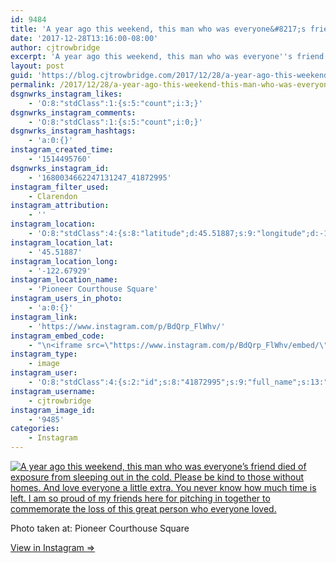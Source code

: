 ```yaml
---
id: 9484
title: 'A year ago this weekend, this man who was everyone&#8217;s friend died of exposure from sleeping out in the cold. Please be kind to those without homes. And love everyone a little extra. You never know how much time is left. I am so proud of my friends here for pitching in together to commemorate the loss of this great person who everyone loved.'
date: '2017-12-28T13:16:00-08:00'
author: cjtrowbridge
excerpt: 'A year ago this weekend, this man who was everyone''s friend died of exposure from sleeping out in the cold. Please be kind to those without homes. And love everyone a little extra. You never know how much time is left. I am so proud of my friends here for pitching in together to commemorate the loss of this great person who everyone loved.'
layout: post
guid: 'https://blog.cjtrowbridge.com/2017/12/28/a-year-ago-this-weekend-this-man-who-was-everyones-friend-died-of-exposure-from-sleeping-out-in-the-cold-please-be-kind-to-those-without-homes-and-love-everyone-a-little-extra-you-never-know-how/'
permalink: /2017/12/28/a-year-ago-this-weekend-this-man-who-was-everyones-friend-died-of-exposure-from-sleeping-out-in-the-cold-please-be-kind-to-those-without-homes-and-love-everyone-a-little-extra-you-never-know-how/
dsgnwrks_instagram_likes:
    - 'O:8:"stdClass":1:{s:5:"count";i:3;}'
dsgnwrks_instagram_comments:
    - 'O:8:"stdClass":1:{s:5:"count";i:0;}'
dsgnwrks_instagram_hashtags:
    - 'a:0:{}'
instagram_created_time:
    - '1514495760'
dsgnwrks_instagram_id:
    - '1680034662247131247_41872995'
instagram_filter_used:
    - Clarendon
instagram_attribution:
    - ''
instagram_location:
    - 'O:8:"stdClass":4:{s:8:"latitude";d:45.51887;s:9:"longitude";d:-122.67929;s:4:"name";s:25:"Pioneer Courthouse Square";s:2:"id";i:413763;}'
instagram_location_lat:
    - '45.51887'
instagram_location_long:
    - '-122.67929'
instagram_location_name:
    - 'Pioneer Courthouse Square'
instagram_users_in_photo:
    - 'a:0:{}'
instagram_link:
    - 'https://www.instagram.com/p/BdQrp_FlWhv/'
instagram_embed_code:
    - "\n<iframe src=\"https://www.instagram.com/p/BdQrp_FlWhv/embed/\" width=\"612\" height=\"710\" frameborder=\"0\" scrolling=\"no\" allowtransparency=\"true\" class=\"insta-image-embed\"></iframe>\n"
instagram_type:
    - image
instagram_user:
    - 'O:8:"stdClass":4:{s:2:"id";s:8:"41872995";s:9:"full_name";s:13:"CJ Trowbridge";s:15:"profile_picture";s:96:"https://scontent.cdninstagram.com/t51.2885-19/s150x150/13724650_1188772791164794_142557231_a.jpg";s:8:"username";s:12:"cjtrowbridge";}'
instagram_username:
    - cjtrowbridge
instagram_image_id:
    - '9485'
categories:
    - Instagram
---
```


[![A year ago this weekend, this man who was everyone’s friend died of exposure from sleeping out in the cold. Please be kind to those without homes. And love everyone a little extra. You never know how much time is left. I am so proud of my friends here for pitching in together to commemorate the loss of this great person who everyone loved.](https://blog.cjtrowbridge.com/wp-content/uploads/2017/12/1514495760-1-1.jpg)](https://www.instagram.com/p/BdQrp_FlWhv/)

Photo taken at: Pioneer Courthouse Square

[View in Instagram ⇒](https://www.instagram.com/p/BdQrp_FlWhv/)